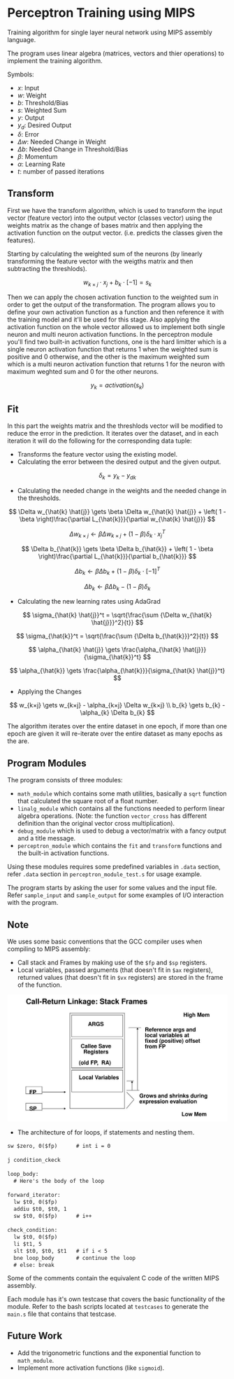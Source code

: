 # Perceptron Training using MIPS

Training algorithm for single layer neural network using MIPS assembly language.

The program uses linear algebra (matrices, vectors and thier operations) to implement the training algorithm.

Symbols:

- $x$: Input
- $w$: Weight
- $b$: Threshold/Bias
- $s$: Weighted Sum
- $y$: Output
- $y_d$: Desired Output
- $\delta$: Error
- $\Delta w$: Needed Change in Weight
- $\Delta b$: Needed Change in Threshold/Bias
- $\beta$: Momentum
- $\alpha$: Learning Rate
- $t$: number of passed iterations

## Transform

First we have the transform algorithm, which is used to transform the input vector (feature vector) into the output vector (classes vector) using the weights matrix as the change of bases matrix and then applying the activation function on the output vector. (i.e. predicts the classes given the features).

Starting by calculating the weighted sum of the neurons (by linearly transforming the feature vector with the weigths matrix and then subtracting the threshlods).

$$
w_{k×j} \cdot x_{j} + b_{k} \cdot \left[ -1 \right] = s_{k}
$$

Then we can apply the chosen activation function to the weighted sum in order to get the output of the transformation. The program allows you to define your own activation function as a function and then reference it with the training model and it'll be used for this stage. Also applying the activation function on the whole vector allowed us to implement both single neuron and multi neuron activation functions. In the perceptron module you'll find two built-in activation functions, one is the hard limitter which is a single neuron activation function that returns 1 when the weighted sum is positive and 0 otherwise, and the other is the maximum weighted sum which is a multi neuron activation function that returns 1 for the neuron with maximum weghted sum and 0 for the other neurons.

$$
y_{k} = activation\left( s_{k} \right)
$$

## Fit

In this part the weights matrix and the threshlods vector will be modified to reduce the error in the prediction. It iterates over the dataset, and in each iteration it will do the following for the corresponding data tuple:

- Transforms the feature vector using the existing model.
- Calculating the error between the desired output and the given output.

$$
\delta_{k} = y_{k} - {y_d}_{k}
$$

- Calculating the needed change in the weights and the needed change in the thresholds.

$$
\Delta w_{\hat{k} \hat{j}} \gets \beta \Delta w_{\hat{k} \hat{j}} + \left( 1 - \beta \right)\frac{\partial L_{\hat{k}}}{\partial w_{\hat{k} \hat{j}}}
$$

$$
\Delta w_{k×j} \gets \beta \Delta w_{k×j} + \left( 1 - \beta \right)\delta_{k} \cdot x_{j}^T
$$

$$
\Delta b_{\hat{k}} \gets \beta \Delta b_{\hat{k}} + \left( 1 - \beta \right)\frac{\partial L_{\hat{k}}}{\partial b_{\hat{k}}}
$$

$$
\Delta b_{k} \gets \beta \Delta b_{k} + \left( 1 - \beta \right)\delta_{k} \cdot \left[ -1 \right] ^T
$$

$$
\Delta b_{k} \gets \beta \Delta b_{k} - \left( 1 - \beta \right)\delta_{k}
$$

- Calculating the new learning rates using AdaGrad

$$
\sigma_{\hat{k} \hat{j}}^t = \sqrt{\frac{\sum {\Delta w_{\hat{k} \hat{j}}}^2}{t}}
$$

$$
\sigma_{\hat{k}}^t = \sqrt{\frac{\sum {\Delta b_{\hat{k}}}^2}{t}}
$$

$$
\alpha_{\hat{k} \hat{j}} \gets \frac{\alpha_{\hat{k} \hat{j}}}{\sigma_{\hat{k}}^t}
$$

$$
\alpha_{\hat{k}} \gets \frac{\alpha_{\hat{k}}}{\sigma_{\hat{k} \hat{j}}^t}
$$

- Applying the Changes

$$
w_{k×j} \gets w_{k×j} - \alpha_{k×j} \Delta w_{k×j} \\
b_{k} \gets b_{k} - \alpha_{k} \Delta b_{k}
$$

The algorithm iterates over the entire dataset in one epoch, if more than one epoch are given it will re-iterate over the entire dataset as many epochs as the are.

## Program Modules

The program consists of three modules:

- `math_module` which contains some math utilities, basically a `sqrt` function that calculated the square root of a float number.
- `linalg_module` which contains all the functions needed to perform linear algebra operations. (Note: the function `vector_cross` has different definition than the original vector cross multiplication).
- `debug_module` which is used to debug a vector/matrix with a fancy output and a title message.
- `perceptron_module` which contains the `fit` and `transform` functions and the built-in activation functions.

Using these modules requires some predefined variables in `.data` section, refer `.data` section in `perceptron_module_test.s` for usage example.

The program starts by asking the user for some values and the input file. Refer `sample_input` and `sample_output` for some examples of I/O interaction with the program.

## Note

We uses some basic conventions that the GCC compiler uses when compiling to MIPS assembly:

- Call stack and Frames by making use of the `$fp` and `$sp` registers.
- Local variables, passed arguments (that doesn't fit in `$ax` registers), returned values (that doesn't fit in `$vx` registers) are stored in the frame of the function.

![call-stack](./figures/call-stack.jpg)

- The architecture of for loops, if statements and nesting them.

```assembly
sw $zero, 0($fp)      # int i = 0

j condition_ckeck

loop_body:
  # Here's the body of the loop

forward_iterator:
  lw $t0, 0($fp)
  addiu $t0, $t0, 1
  sw $t0, 0($fp)      # i++

check_condition:
  lw $t0, 0($fp)
  li $t1, 5
  slt $t0, $t0, $t1   # if i < 5
  bne loop_body       # continue the loop
  # else: break
```

Some of the comments contain the equivalent C code of the written MIPS assembly.

Each module has it's own testcase that covers the basic functionality of the module. Refer to the bash scripts located at `testcases` to generate the `main.s` file that contains that testcase.

## Future Work

- Add the trigonometric functions and the exponential function to `math_module`.
- Implement more activation functions (like `sigmoid`).

